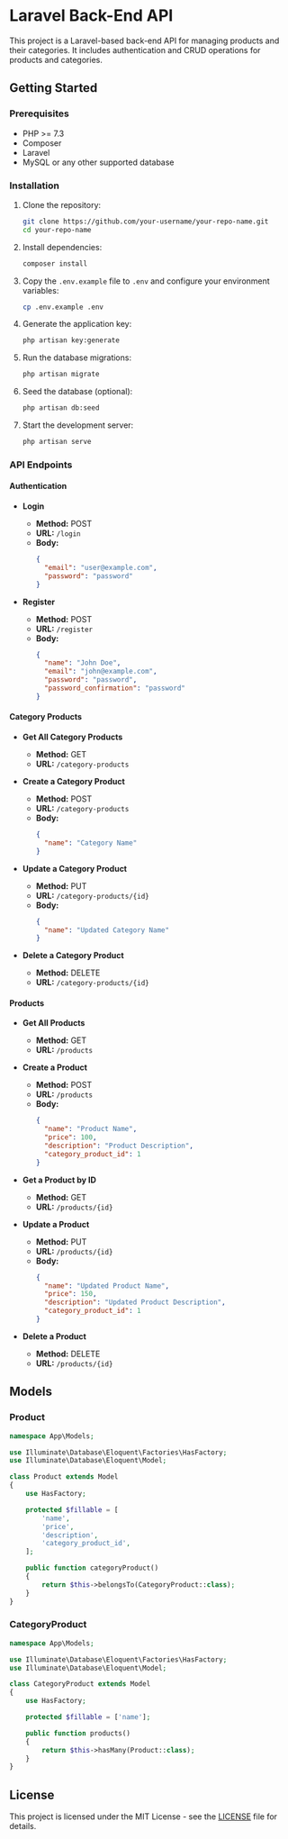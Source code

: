 # Laravel Back-End API

This project is a Laravel-based back-end API for managing products and their categories. It includes authentication and CRUD operations for products and categories.

## Getting Started

### Prerequisites

- PHP >= 7.3
- Composer
- Laravel
- MySQL or any other supported database

### Installation

1. Clone the repository:
   ```sh
   git clone https://github.com/your-username/your-repo-name.git
   cd your-repo-name
   ```

2. Install dependencies:
   ```sh
   composer install
   ```

3. Copy the `.env.example` file to `.env` and configure your environment variables:
   ```sh
   cp .env.example .env
   ```

4. Generate the application key:
   ```sh
   php artisan key:generate
   ```

5. Run the database migrations:
   ```sh
   php artisan migrate
   ```

6. Seed the database (optional):
   ```sh
   php artisan db:seed
   ```

7. Start the development server:
   ```sh
   php artisan serve
   ```

### API Endpoints

#### Authentication

- **Login**
  - **Method:** POST
  - **URL:** `/login`
  - **Body:**
    ```json
    {
      "email": "user@example.com",
      "password": "password"
    }
    ```

- **Register**
  - **Method:** POST
  - **URL:** `/register`
  - **Body:**
    ```json
    {
      "name": "John Doe",
      "email": "john@example.com",
      "password": "password",
      "password_confirmation": "password"
    }
    ```

#### Category Products

- **Get All Category Products**
  - **Method:** GET
  - **URL:** `/category-products`

- **Create a Category Product**
  - **Method:** POST
  - **URL:** `/category-products`
  - **Body:**
    ```json
    {
      "name": "Category Name"
    }
    ```

- **Update a Category Product**
  - **Method:** PUT
  - **URL:** `/category-products/{id}`
  - **Body:**
    ```json
    {
      "name": "Updated Category Name"
    }
    ```

- **Delete a Category Product**
  - **Method:** DELETE
  - **URL:** `/category-products/{id}`

#### Products

- **Get All Products**
  - **Method:** GET
  - **URL:** `/products`

- **Create a Product**
  - **Method:** POST
  - **URL:** `/products`
  - **Body:**
    ```json
    {
      "name": "Product Name",
      "price": 100,
      "description": "Product Description",
      "category_product_id": 1
    }
    ```

- **Get a Product by ID**
  - **Method:** GET
  - **URL:** `/products/{id}`

- **Update a Product**
  - **Method:** PUT
  - **URL:** `/products/{id}`
  - **Body:**
    ```json
    {
      "name": "Updated Product Name",
      "price": 150,
      "description": "Updated Product Description",
      "category_product_id": 1
    }
    ```

- **Delete a Product**
  - **Method:** DELETE
  - **URL:** `/products/{id}`

## Models

### Product

```php
namespace App\Models;

use Illuminate\Database\Eloquent\Factories\HasFactory;
use Illuminate\Database\Eloquent\Model;

class Product extends Model
{
    use HasFactory;

    protected $fillable = [
        'name',
        'price',
        'description',
        'category_product_id',
    ];

    public function categoryProduct()
    {
        return $this->belongsTo(CategoryProduct::class);
    }
}
```

### CategoryProduct

```php
namespace App\Models;

use Illuminate\Database\Eloquent\Factories\HasFactory;
use Illuminate\Database\Eloquent\Model;

class CategoryProduct extends Model
{
    use HasFactory;

    protected $fillable = ['name'];

    public function products()
    {
        return $this->hasMany(Product::class);
    }
}
```

## License

This project is licensed under the MIT License - see the [LICENSE](LICENSE) file for details.
